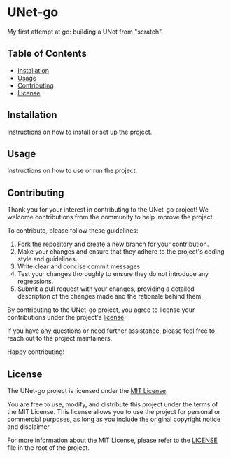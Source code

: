 # UNet-go

My first attempt at go: building a UNet from "scratch". 

## Table of Contents

- [Installation](#installation)
- [Usage](#usage)
- [Contributing](#contributing)
- [License](#license)

## Installation

Instructions on how to install or set up the project.

## Usage

Instructions on how to use or run the project.

## Contributing

Thank you for your interest in contributing to the UNet-go project! We welcome contributions from the community to help improve the project.

To contribute, please follow these guidelines:

1. Fork the repository and create a new branch for your contribution.
2. Make your changes and ensure that they adhere to the project's coding style and guidelines.
3. Write clear and concise commit messages.
4. Test your changes thoroughly to ensure they do not introduce any regressions.
5. Submit a pull request with your changes, providing a detailed description of the changes made and the rationale behind them.

By contributing to the UNet-go project, you agree to license your contributions under the project's [license](#license).

If you have any questions or need further assistance, please feel free to reach out to the project maintainers.

Happy contributing!


## License

The UNet-go project is licensed under the [MIT License](https://opensource.org/licenses/MIT).

You are free to use, modify, and distribute this project under the terms of the MIT License. This license allows you to use the project for personal or commercial purposes, as long as you include the original copyright notice and disclaimer.

For more information about the MIT License, please refer to the [LICENSE](LICENSE) file in the root of the project.
